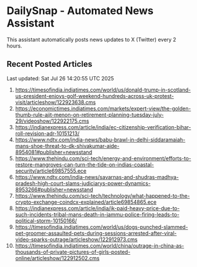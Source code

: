 # DailySnap - Automated News Assistant

This assistant automatically posts news updates to X (Twitter) every 2 hours.

## Recent Posted Articles

Last updated: Sat Jul 26 14:20:55 UTC 2025

1. https://timesofindia.indiatimes.com/world/us/donald-trump-in-scotland-us-president-enjoys-golf-weekend-hundreds-across-uk-protest-visit/articleshow/122923638.cms
2. https://economictimes.indiatimes.com/markets/expert-view/the-golden-thumb-rule-ajit-menon-on-retirement-planning-tuesday-july-29/videoshow/122922175.cms
3. https://indianexpress.com/article/india/ec-citizenship-verification-bihar-roll-revision-adr-10151213/
4. https://www.ndtv.com/india-news/babu-brawl-in-delhi-siddaramaiah-mans-shoe-threat-to-dk-shivakumar-aide-8954081#publisher=newsstand
5. https://www.thehindu.com/sci-tech/energy-and-environment/efforts-to-restore-mangroves-can-turn-the-tide-on-indias-coastal-security/article69857555.ece
6. https://www.ndtv.com/india-news/savarnas-and-shudras-madhya-pradesh-high-court-slams-judiciarys-power-dynamics-8953266#publisher=newsstand
7. https://www.thehindu.com/sci-tech/technology/what-happened-to-the-crypto-exchange-coindcx-explained/article69854865.ece
8. https://indianexpress.com/article/india/jk-paid-heavy-price-due-to-such-incidents-tribal-mans-death-in-jammu-police-firing-leads-to-political-storm-10150166/
9. https://timesofindia.indiatimes.com/world/us/dogs-punched-slammed-pet-groomer-assaulted-pets-during-sessions-arrested-after-viral-video-sparks-outrage/articleshow/122912973.cms
10. https://timesofindia.indiatimes.com/world/china/outrage-in-china-as-thousands-of-private-pictures-of-girls-posted-online/articleshow/122912502.cms
